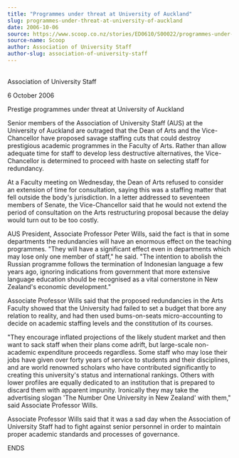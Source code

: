 ```yaml
---
title: "Programmes under threat at University of Auckland"
slug: programmes-under-threat-at-university-of-auckland
date: 2006-10-06
source: https://www.scoop.co.nz/stories/ED0610/S00022/programmes-under-threat-at-university-of-auckland.htm
source-name: Scoop
author: Association of University Staff
author-slug: association-of-university-staff
---
```


<p><br>Association of University Staff</p>

<p>6 October
2006</p>

<p>Prestige programmes under threat at University of
Auckland</p>

<p>Senior members of the Association of University
Staff (AUS) at the University of Auckland are outraged that
the Dean of Arts and the Vice-Chancellor have proposed
savage staffing cuts that could destroy prestigious academic
programmes in the Faculty of Arts.  Rather than allow
adequate time for staff to develop less destructive
alternatives, the Vice-Chancellor is determined to proceed
with haste on selecting staff for redundancy.</p>

<p>At a Faculty
meeting on Wednesday, the Dean of Arts refused to consider
an extension of time for consultation, saying this was a
staffing matter that fell outside the body's jurisdiction. 
In a letter addressed to seventeen members of Senate, the
Vice-Chancellor said that he would not extend the period of
consultation on the Arts restructuring proposal because the
delay would turn out to be too costly.</p>

<p>AUS President,
Associate Professor Peter Wills, said the fact is that in
some departments the redundancies will have an enormous
effect on the teaching programmes. "They will have a
significant effect even in departments which may lose only
one member of staff," he said. "The intention to abolish the
Russian programme follows the termination of Indonesian
language a few years ago, ignoring indications from
government that more extensive language education should be
recognised as a vital cornerstone in New Zealand's economic
development."<p>
<p>Associate Professor Wills said that the
proposed redundancies in the Arts Faculty showed that the
University had failed to set a budget that bore any relation
to reality, and had then used bums-on-seats micro-accounting
to decide on academic staffing levels and the constitution
of its courses.<p>

<p>"They encourage inflated projections of
the likely student market and then want to sack staff when
their plans come adrift, but large-scale non-academic
expenditure proceeds regardless. Some staff who may lose
their jobs have given over forty years of service to
students and their disciplines, and are world renowned
scholars who have contributed significantly to creating this
university's status and international rankings.  Others with
lower profiles are equally dedicated to an institution that
is prepared to discard them with apparent impunity.
Ironically they may take the advertising slogan 'The Number
One University in New Zealand' with them," said Associate
Professor Wills.</p>

<p>Associate Professor Wills said that it
was a sad day when the Association of University Staff had
to fight against senior personnel in order to maintain
proper academic standards and processes of
governance.</p>

<p>ENDS</p>  